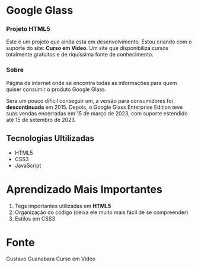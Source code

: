 # Google Glass


### Projeto HTML5
Este é um projeto que ainda esta em desenvolvimento. Estou criando com o suporte do site: **Curso em Video**. Um site que disponibiliza cursos totalmente gratuitos e de riquíssima fonte de conhecimento.


### Sobre
Página da internet onde se encontra todas as informações para quem quiser consumir o produto Google Glass.

Sera um pouco difícil conseguir um, a versão para consumidores foi **descontinuada** em 2015. Depois, o Google Glass Enterprise Edition teve suas vendas encerradas em 15 de março de 2023, com suporte estendido até 15 de setembro de 2023.


## Tecnologias Ultilizadas
- HTML5
- CSS3
- JavaScript


# Aprendizado Mais Importantes
1. Tegs importantes utilizadas em **HTML5**
2. Organização do código (deixa ele muito mais fácil de se compreender)
3. Estilos em CSS3

# Fonte
Gustavo Guanabara
Curso em Video
